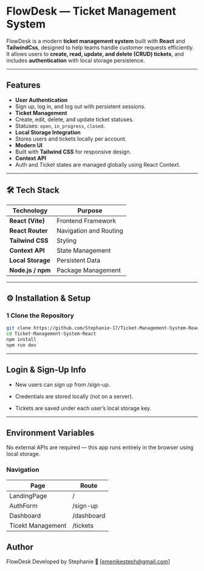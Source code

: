 #  FlowDesk — Ticket Management System

FlowDesk is a modern **ticket management system** built with **React** and **TailwindCss**, designed to help teams handle customer requests efficiently.  
It allows users to **create, read, update, and delete (CRUD) tickets**, and includes **authentication** with local storage persistence.

---

##  Features

-  **User Authentication**
  - Sign up, log in, and log out with persistent sessions.
-  **Ticket Management**
  - Create, edit, delete, and update ticket statuses.
  - Statuses: `open`, `in_progress`, `closed`.
-  **Local Storage Integration**
  - Stores users and tickets locally per account.
-  **Modern UI**
  - Built with **Tailwind CSS** for responsive design.
-  **Context API**
  - Auth and Ticket states are managed globally using React Context.

---

## 🛠️ Tech Stack

| Technology | Purpose |
|-------------|----------|
| **React (Vite)** | Frontend Framework |
| **React Router** | Navigation and Routing |
| **Tailwind CSS** | Styling |
| **Context API** | State Management |
| **Local Storage** | Persistent Data |
| **Node.js / npm** | Package Management |

---

## ⚙️ Installation & Setup

### 1️ Clone the Repository

```bash
git clone https://github.com/Stephanie-17/Ticket-Management-System-React.git
cd Ticket-Management-System-React
npm install
npm run dev
```

---  


##  Login & Sign-Up Info

- New users can sign up from /sign-up.

- Credentials are stored locally (not on a server).

- Tickets are saved under each user’s local storage key.

---

## Environment Variables

No external APIs are required — this app runs entirely in the browser using local storage.


### Navigation

|Page               |   Route     |
|-------------------|-------------|
|LandingPage        |     /       |
|AuthForm           |   /sign-up  |
|Dashboard          |  /dashboard |
|Ticekt Management  | /tickets



## Author
FlowDesk
Developed by Stephanie
📧 [emenikesteph@gmail.com]

